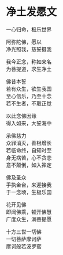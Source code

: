 # 净土发愿文

一心归命，极乐世界  

阿弥陀佛，愿以  
净光照我，慈誓摄我  

我今正念，称如来名  
为菩提道，求生净土  

佛昔本誓  
若有众生，欲生我国  
至心信乐，乃至十念  
若不生者，不取正觉  

以此念佛因缘  
得入如来，大誓海中  

承佛慈力  
众罪消灭，善根增长  
若临命终，自知时至  
身无病苦，心不贪恋  
意不颠倒，如入禅定  

佛及圣众  
手执金台，来迎接我  
于一念顷，生极乐国  

花开见佛  
即闻佛乘，顿开佛慧  
广度众生，满菩提愿  

十方三世一切佛  
一切菩萨摩诃萨  
摩诃般若波罗蜜  
